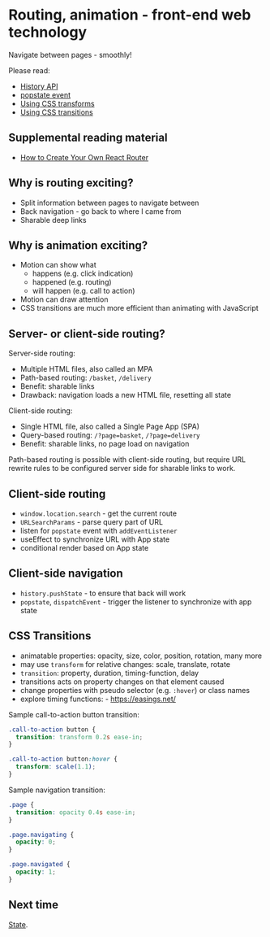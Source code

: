 # Routing, animation - front-end web technology

Navigate between pages - smoothly!

Please read:

- [History API](https://developer.mozilla.org/en-US/docs/Web/API/History)
- [popstate event](https://developer.mozilla.org/en-US/docs/Web/API/Window/popstate_event)
- [Using CSS transforms](https://developer.mozilla.org/en-US/docs/Web/CSS/CSS_Transforms/Using_CSS_transforms)
- [Using CSS transitions](https://developer.mozilla.org/en-US/docs/Web/CSS/CSS_Transitions/Using_CSS_transitions)

## Supplemental reading material

- [How to Create Your Own React Router](https://dev.to/franciscomendes10866/create-your-own-react-router-53ng)

## Why is routing exciting?

- Split information between pages to navigate between
- Back navigation - go back to where I came from
- Sharable deep links

## Why is animation exciting?

- Motion can show what
  - happens (e.g. click indication)
  - happened (e.g. routing)
  - will happen (e.g. call to action)
- Motion can draw attention
- CSS transitions are much more efficient than animating with JavaScript

## Server- or client-side routing?

Server-side routing:

- Multiple HTML files, also called an MPA
- Path-based routing: `/basket`, `/delivery`
- Benefit: sharable links
- Drawback: navigation loads a new HTML file, resetting all state

Client-side routing:

- Single HTML file, also called a Single Page App (SPA)
- Query-based routing: `/?page=basket`, `/?page=delivery`
- Benefit: sharable links, no page load on navigation

Path-based routing is possible with client-side routing, but require URL rewrite rules to be configured server side for sharable links to work.

## Client-side routing

- `window.location.search` - get the current route
- `URLSearchParams` - parse query part of URL
- listen for `popstate` event with `addEventListener`
- useEffect to synchronize URL with App state
- conditional render based on App state

## Client-side navigation

- `history.pushState` - to ensure that back will work
- `popstate`, `dispatchEvent` - trigger the listener to synchronize with app state

## CSS Transitions

- animatable properties: opacity, size, color, position, rotation, many more
- may use `transform` for relative changes: scale, translate, rotate
- `transition`: property, duration, timing-function, delay
- transitions acts on property changes on that element caused
- change properties with pseudo selector (e.g. `:hover`) or class names
- explore timing functions: - https://easings.net/

Sample call-to-action button transition:

```css
.call-to-action button {
  transition: transform 0.2s ease-in;
}

.call-to-action button:hover {
  transform: scale(1.1);
}
```

Sample navigation transition:

```css
.page {
  transition: opacity 0.4s ease-in;
}

.page.navigating {
  opacity: 0;
}

.page.navigated {
  opacity: 1;
}
```

## Next time

[State](..).
